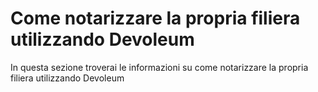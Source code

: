 # Come notarizzare la propria filiera utilizzando Devoleum

In questa sezione troverai le informazioni su come notarizzare la propria filiera utilizzando Devoleum
